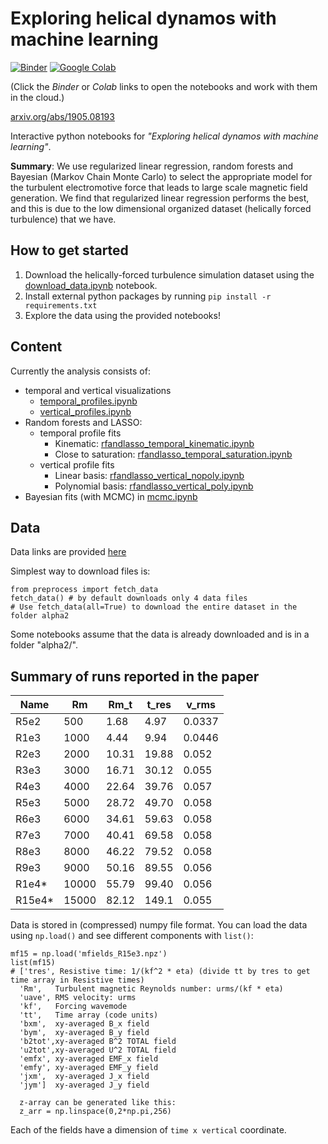 # Exploring helical dynamos with machine learning
[![Binder][binder-badge]][binder-url]
[![Google Colab][colab-badge]][colab-url]

[binder-badge]: https://mybinder.org/badge.svg
[binder-url]: https://mybinder.org/v2/gh/fnauman/ML_alpha2/master
[colab-badge]: https://colab.research.google.com/assets/colab-badge.svg
[colab-url]: https://colab.research.google.com/github/fnauman/ML_alpha2/blob/master/

<!--https://colab.research.google.com/github/fnauman/ML_alpha2/blob/master/vertical_profiles.ipynb -->

(Click the *Binder* or *Colab* links to open the notebooks and work with them in the cloud.)

[arxiv.org/abs/1905.08193](https://arxiv.org/abs/1905.08193)

Interactive python notebooks for *"Exploring helical dynamos with machine learning"*.

**Summary**: We use regularized linear regression, random forests and Bayesian (Markov Chain Monte Carlo) to select the appropriate model for the turbulent electromotive force that leads to large scale magnetic field generation. We find that regularized linear regression performs the best, and this is due to the low dimensional organized dataset (helically forced turbulence) that we have.

## How to get started

1) Download the helically-forced turbulence simulation dataset using the [download_data.ipynb](download_data.ipynb) notebook. 
2) Install external python packages by running `pip install -r requirements.txt`
3) Explore the data using the provided notebooks!

## Content

Currently the analysis consists of:
- temporal and vertical visualizations
   - [temporal_profiles.ipynb](temporal_profiles,ipynb)
   - [vertical_profiles.ipynb](vertical_profiles.ipynb)
- Random forests and LASSO:
   - temporal profile fits 
     - Kinematic: [rfandlasso_temporal_kinematic.ipynb](rfandlasso_temporal_kinematic.ipynb)
     - Close to saturation: [rfandlasso_temporal_saturation.ipynb](rfandlasso_temporal_saturation.ipynb)
   - vertical profile fits
     - Linear basis: [rfandlasso_vertical_nopoly.ipynb](rfandlasso_vertical_nopoly.ipynb)
     - Polynomial basis: [rfandlasso_vertical_poly.ipynb](rfandlasso_vertical_poly.ipynb)
- Bayesian fits (with MCMC) in [mcmc.ipynb](mcmc.ipynb)


## Data 

Data links are provided [here](download_data.ipynb)

Simplest way to download files is:

```
from preprocess import fetch_data
fetch_data() # by default downloads only 4 data files
# Use fetch_data(all=True) to download the entire dataset in the folder alpha2

```

Some notebooks assume that the data is already downloaded and is in a folder "alpha2/". 

## Summary of runs reported in the paper

 Name | Rm   | Rm_t   | t_res  | v_rms
 -----|------|--------|--------|-------|
 R5e2 | 500  | 1.68   | 4.97   | 0.0337 
 R1e3 | 1000 |  4.44  | 9.94   | 0.0446
 R2e3 | 2000 | 10.31  | 19.88  | 0.052 
 R3e3 | 3000 | 16.71  | 30.12  | 0.055
 R4e3 | 4000 | 22.64  | 39.76  | 0.057 
 R5e3 | 5000 | 28.72  | 49.70  | 0.058 
 R6e3 | 6000 | 34.61  | 59.63  | 0.058  
 R7e3 | 7000 | 40.41  | 69.58  | 0.058 
 R8e3 | 8000 | 46.22  | 79.52  | 0.058 
 R9e3 | 9000 | 50.16  | 89.55  | 0.056 
 R1e4* | 10000 | 55.79 | 99.40 | 0.056 
 R15e4* | 15000 | 82.12 | 149.1 | 0.055 
 
 Data is stored in (compressed) numpy file format. You can load the data using `np.load()` and see different components with `list()`:
 ```
mf15 = np.load('mfields_R15e3.npz')
list(mf15)
# ['tres', Resistive time: 1/(kf^2 * eta) (divide tt by tres to get time array in Resistive times)
   'Rm',   Turbulent magnetic Reynolds number: urms/(kf * eta)
   'uave', RMS velocity: urms
   'kf',   Forcing wavemode
   'tt',   Time array (code units)
   'bxm',  xy-averaged B_x field
   'bym',  xy-averaged B_y field
   'b2tot',xy-averaged B^2 TOTAL field
   'u2tot',xy-averaged U^2 TOTAL field
   'emfx', xy-averaged EMF_x field
   'emfy', xy-averaged EMF_y field
   'jxm',  xy-averaged J_x field
   'jym']  xy-averaged J_y field
   
   z-array can be generated like this:
   z_arr = np.linspace(0,2*np.pi,256)
```
Each of the fields have a dimension of `time x vertical` coordinate.
